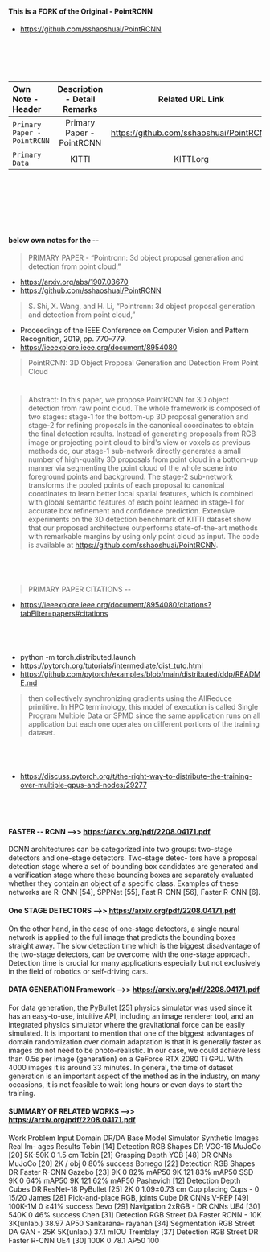 
#### This is a FORK of the Original - PointRCNN

- https://github.com/sshaoshuai/PointRCNN

#
<br>

#



| Own Note - Header| Description - Detail Remarks | Related URL Link |
| :--- | :---: | :---: |
| `Primary Paper - PointRCNN` | Primary Paper - PointRCNN | https://github.com/sshaoshuai/PointRCNN |
| `Primary Data` | KITTI | KITTI.org |


<!-- | `git status` | List all *new or modified* files |
| `git diff` | Show file differences that **haven't been** staged | -->

#
<br>



#
<br>

#### below own notes for the -- 
> PRIMARY PAPER - “Pointrcnn: 3d object proposal generation
and detection from point cloud,”

- https://arxiv.org/abs/1907.03670
- https://github.com/sshaoshuai/PointRCNN


> S. Shi, X. Wang, and H. Li, “Pointrcnn: 3d object proposal generation
and detection from point cloud,”
- Proceedings of the IEEE Conference on Computer Vision and Pattern Recognition, 2019, pp. 770–779.
- https://ieeexplore.ieee.org/document/8954080
> PointRCNN: 3D Object Proposal Generation and Detection From Point Cloud
#
> Abstract:
In this paper, we propose PointRCNN for 3D object detection from raw point cloud. The whole framework is composed of two stages: stage-1 for the bottom-up 3D proposal generation and stage-2 for refining proposals in the canonical coordinates to obtain the final detection results. Instead of generating proposals from RGB image or projecting point cloud to bird's view or voxels as previous methods do, our stage-1 sub-network directly generates a small number of high-quality 3D proposals from point cloud in a bottom-up manner via segmenting the point cloud of the whole scene into foreground points and background. The stage-2 sub-network transforms the pooled points of each proposal to canonical coordinates to learn better local spatial features, which is combined with global semantic features of each point learned in stage-1 for accurate box refinement and confidence prediction. Extensive experiments on the 3D detection benchmark of KITTI dataset show that our proposed architecture outperforms state-of-the-art methods with remarkable margins by using only point cloud as input. The code is available at https://github.com/sshaoshuai/PointRCNN.

#
<br>

> PRIMARY PAPER CITATIONS -- 
- https://ieeexplore.ieee.org/document/8954080/citations?tabFilter=papers#citations




#
<br>


- python -m torch.distributed.launch 
- https://pytorch.org/tutorials/intermediate/dist_tuto.html
- https://github.com/pytorch/examples/blob/main/distributed/ddp/README.md

> then collectively synchronizing gradients using the AllReduce primitive. In HPC terminology, this model of execution is called Single Program Multiple Data or SPMD since the same application runs on all application but each one operates on different portions of the training dataset.

#
<br>

- https://discuss.pytorch.org/t/the-right-way-to-distribute-the-training-over-multiple-gpus-and-nodes/29277


#
<br>

#### FASTER -- RCNN -->> https://arxiv.org/pdf/2208.04171.pdf
DCNN architectures can be categorized into two groups:
two-stage detectors and one-stage detectors. Two-stage detec-
tors have a proposal detection stage where a set of bounding
box candidates are generated and a verification stage where
these bounding boxes are separately evaluated whether they
contain an object of a specific class. Examples of these
networks are R-CNN [54], SPPNet [55], Fast R-CNN [56],
Faster R-CNN [6].

#### One STAGE DETECTORS -->> https://arxiv.org/pdf/2208.04171.pdf
On the other hand, in the case of one-stage detectors, a
single neural network is applied to the full image that predicts
the bounding boxes straight away. The slow detection time
which is the biggest disadvantage of the two-stage detectors,
can be overcome with the one-stage approach. Detection time
is crucial for many applications especially but not exclusively
in the field of robotics or self-driving cars. 


#### DATA GENERATION Framework -->> https://arxiv.org/pdf/2208.04171.pdf
For data generation, the PyBullet [25] physics simulator was
used since it has an easy-to-use, intuitive API, including an
image renderer tool, and an integrated physics simulator where
the gravitational force can be easily simulated. It is important
to mention that one of the biggest advantages of domain
randomization over domain adaptation is that it is generally
faster as images do not need to be photo-realistic. In our case,
we could achieve less than 0.5s per image (generation) on a
GeForce RTX 2080 Ti GPU. With 4000 images it is around
33 minutes. In general, the time of dataset generation is an
important aspect of the method as in the industry, on many
occasions, it is not feasible to wait long hours or even days
to start the training.


#### SUMMARY OF RELATED WORKS -->> https://arxiv.org/pdf/2208.04171.pdf
Work Problem Input Domain DR/DA Base Model Simulator Synthetic
Images
Real Im-
ages
Results
Tobin [14] Detection RGB Shapes DR VGG-16 MuJoCo [20] 5K-50K 0 1.5 cm
Tobin [21] Grasping Depth YCB [48] DR CNNs MuJoCo [20] 2K / obj 0 80% success
Borrego [22] Detection RGB Shapes DR Faster R-CNN Gazebo [23] 9K 0 82% mAP50
9K 121 83% mAP50
SSD 9K 0 64% mAP50
9K 121 62% mAP50
Pashevich [12] Detection Depth Cubes DR ResNet-18 PyBullet [25] 2K 0 1.09±0.73 cm
Cup placing Cups - 0 15/20
James [28] Pick-and-place RGB,
joints
Cube DR CNNs V-REP [49] 100K-1M 0 ≥41% success
Devo [29] Navigation 2xRGB - DR CNNs UE4 [30] 540K 0 46% success
Chen [31] Detection RGB Street DA Faster RCNN - 10K 3K(unlab.) 38.97 AP50
Sankarana-
rayanan [34]
Segmentation RGB Street DA GAN - 25K 5K(unlab.) 37.1 mIOU
Tremblay [37] Detection RGB Street DR Faster R-CNN UE4 [30] 100K 0 78.1 AP50
100
